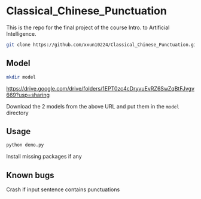 # Classical_Chinese_Punctuation

This is the repo for the final project of the course Intro. to Artificial Intelligence.

```bash
git clone https://github.com/xxun10224/Classical_Chinese_Punctuation.git
```

## Model
```bash
mkdir model
```
https://drive.google.com/drive/folders/1EPT0zc4cDryvuEvRZ6SwZqBtFJvgv669?usp=sharing

Download the 2 models from the above URL and put them in the `model` directory

## Usage
```bash
python demo.py
```
Install missing packages if any

## Known bugs
Crash if input sentence contains punctuations
